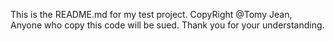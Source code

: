 This is the README.md for my test project.
CopyRight @Tomy Jean, Anyone who copy this code will be sued.
Thank you for your understanding.